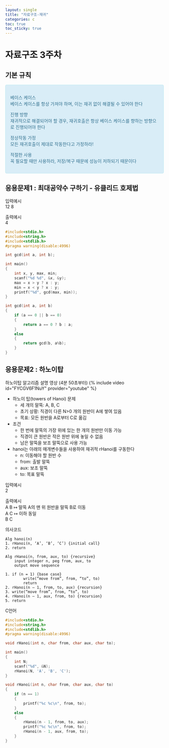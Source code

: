 ```yaml
---
layout: single
title: "자료구조-재귀"
categories: c
toc: true
toc_sticky: true
---
```


# 자료구조 3주차

## 기본 규칙

  <div style="padding: 15px; border: 1px solid transparent; border-color: transparent; margin-bottom: 20px; border-radius: 4px; color: #31708f; background-color: #d9edf7; border-color: #bce8f1;">
    <p>
      <div>베이스 케이스</div>
      <div>베이스 케이스를 항상 가져야 하며, 이는 재귀 없이 해결될 수 있어야 한다</div>
    </p>
    <p>
      <div>진행 방향</div>
      <div>재귀적으로 해결되어야 할 경우, 재귀호출은 항상 베이스 케이스를 향하는 방향으로 진행되어야 한다</div>
    </p>
		<p>
      <div>정상작동 가정</div>
      <div>모든 재귀호출이 제대로 작동한다고 가정하라!</div>
    </p>
		<p>
      <div>적절한 사용</div>
      <div>꼭 필요할 때만 사용하라, 저장/복구 때문에 성능이 저하되기 때문이다</div>
    </p>
  </div>

## 응용문제1 : 최대공약수 구하기 - 유클리드 호제법

입력예시  
12 8

출력예시  
4

```c
#include<stdio.h>
#include<string.h>
#include<stdlib.h>
#pragma warning(disable:4996)

int gcd(int a, int b);

int main()
{
	int x, y, max, min;
	scanf("%d %d", &x, &y);
	max = x > y ? x : y;
	min = x < y ? x : y;
	printf("%d", gcd(max, min));
}

int gcd(int a, int b)
{
	if (a == 0 || b == 0)
	{
		return a == 0 ? b : a;
	}
	else
	{
		return gcd(b, a%b);
	}
}
```

## 응용문제2 : 하노이탑

하노이탑 알고리즘 설명 영상 (4분 50초부터)
{% include video id="FYCGV6F1NuY" provider="youtube" %}

- 하노이 탑(towers of Hanoi) 문제
  - 세 개의 말뚝: A, B, C
  - 초기 상황: 직경이 다른 N>0 개의 원반이 A에 쌓여 있음
  - 목표: 모든 원반을 A로부터 C로 옮김
- 조건
  - 한 번에 말뚝의 가장 위에 있는 한 개의 원반만 이동 가능
  - 직경이 큰 원반은 작은 원반 위에 놓일 수 없음
  - 남은 말뚝을 보조 말뚝으로 사용 가능
- hanoi는 아래의 매개변수들을 사용하여 재귀적 rHanoi를 구동한다
  - n: 이동해야 할 원반 수
  - from: 출발 말뚝
  - aux: 보조 말뚝
  - to: 목표 말뚝

입력예시  
2

출력예시  
A B ↦ 말뚝 A의 맨 위 원반을 말뚝 B로 이동  
A C ↦ 이하 동일  
B C

의사코드

```
Alg hanoi(n)
1. rHanoi(n, ‘A’, ‘B’, ‘C’) {initial call}
2. return

Alg rHanoi(n, from, aux, to) {recursive}
    input integer n, peg from, aux, to
    output move sequence

1. if (n = 1) {base case}
        write(“move from”, from, “to”, to)
        return
2. rHanoi(n – 1, from, to, aux) {recursion}
3. write(“move from”, from, “to”, to)
4. rHanoi(n – 1, aux, from, to) {recursion}
5. return
```

C언어

```c
#include<stdio.h>
#include<string.h>
#include<stdlib.h>
#pragma warning(disable:4996)

void rHanoi(int n, char from, char aux, char to);

int main()
{
	int N;
	scanf("%d", &N);
	rHanoi(N, 'A', 'B', 'C');
}

void rHanoi(int n, char from, char aux, char to)
{
	if (n == 1)
	{
		printf("%c %c\n", from, to);
	}
	else
	{
		rHanoi(n - 1, from, to, aux);
		printf("%c %c\n", from, to);
		rHanoi(n - 1, aux, from, to);
	}
}
```
